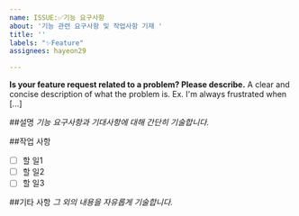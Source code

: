 ```yaml
---
name: ISSUE:✅기능 요구사항
about: '기능 관련 요구사항 및 작업사항 기재 '
title: ''
labels: "✨Feature"
assignees: hayeon29

---
```


**Is your feature request related to a problem? Please describe.**
A clear and concise description of what the problem is. Ex. I'm always frustrated when [...]

##설명
*기능 요구사항과 기대사항에 대해 간단히 기술합니다.*

##작업 사항
- [ ] 할 일1
- [ ] 할 일2
- [ ] 할 일3

##기타 사항
*그 외의 내용을 자유롭게 기술합니다.*

